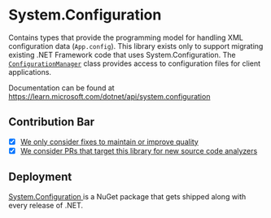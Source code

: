 # System.Configuration
Contains types that provide the programming model for handling XML configuration data (`App.config`). This library exists only to support migrating existing .NET Framework code that uses System.Configuration. The [`ConfigurationManager`](https://learn.microsoft.com/dotnet/api/system.configuration.configurationmanager) class provides access to configuration files for client applications.

Documentation can be found at https://learn.microsoft.com/dotnet/api/system.configuration

## Contribution Bar
- [x] [We only consider fixes to maintain or improve quality](../../libraries/README.md#primary-bar)
- [x] [We consider PRs that target this library for new source code analyzers](../../libraries/README.md#secondary-bars)

## Deployment
[System.Configuration ](https://www.nuget.org/packages/System.Configuration.ConfigurationManager) is a NuGet package that gets shipped along with every release of .NET.
